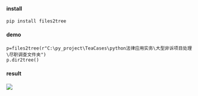 
#### install

    pip install files2tree

#### demo
    
    p=files2tree(r"C:\py_project\TeaCases\python法律应用实务\大型非诉项目处理\尽职调查文件夹")
    p.dir2tree()


#### result

![](https://www.lawtip.cn/images/md/20200924-1.png)